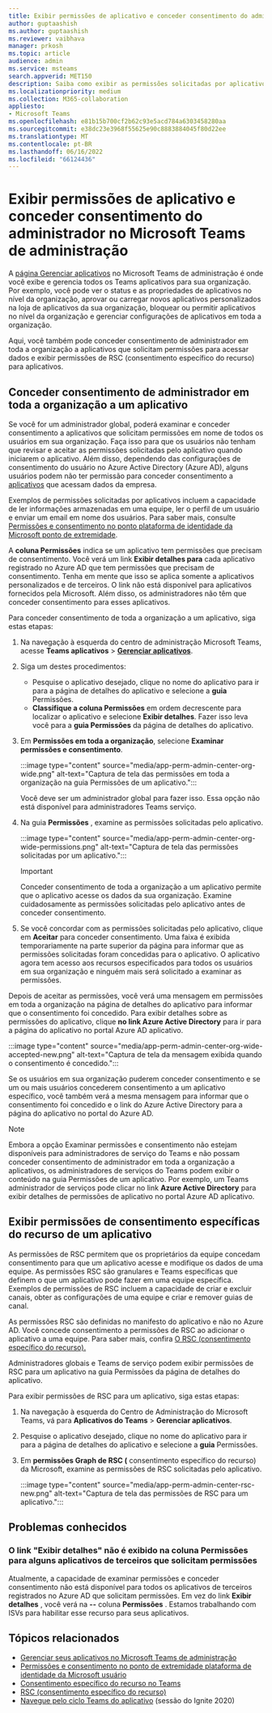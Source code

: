 ```yaml
---
title: Exibir permissões de aplicativo e conceder consentimento do administrador no Microsoft Teams de administração
author: guptaashish
ms.author: guptaashish
ms.reviewer: vaibhava
manager: prkosh
ms.topic: article
audience: admin
ms.service: msteams
search.appverid: MET150
description: Saiba como exibir as permissões solicitadas por aplicativos e conceder consentimento do administrador a aplicativos na página Gerenciar aplicativos do Microsoft Teams de administração.
ms.localizationpriority: medium
ms.collection: M365-collaboration
appliesto:
- Microsoft Teams
ms.openlocfilehash: e81b15b700cf2b62c93e5acd784a6303458280aa
ms.sourcegitcommit: e38dc23e3968f55625e90c8883884045f80d22ee
ms.translationtype: MT
ms.contentlocale: pt-BR
ms.lasthandoff: 06/16/2022
ms.locfileid: "66124436"
---
```

# <a name="view-app-permissions-and-grant-admin-consent-in-the-microsoft-teams-admin-center"></a>Exibir permissões de aplicativo e conceder consentimento do administrador no Microsoft Teams de administração

A [página Gerenciar aplicativos](manage-apps.md) no Microsoft Teams de administração é onde você exibe e gerencia todos os Teams aplicativos para sua organização. Por exemplo, você pode ver o status e as propriedades de aplicativos no nível da organização, aprovar ou carregar novos aplicativos personalizados na loja de aplicativos da sua organização, bloquear ou permitir aplicativos no nível da organização e gerenciar configurações de aplicativos em toda a organização.

Aqui, você também pode conceder consentimento de administrador em toda a organização a aplicativos que solicitam permissões para acessar dados e exibir permissões de RSC (consentimento específico do recurso) para aplicativos.

## <a name="grant-org-wide-admin-consent-to-an-app"></a>Conceder consentimento de administrador em toda a organização a um aplicativo

Se você for um administrador global, poderá examinar e conceder consentimento a aplicativos que solicitam permissões em nome de todos os usuários em sua organização. Faça isso para que os usuários não tenham que revisar e aceitar as permissões solicitadas pelo aplicativo quando iniciarem o aplicativo. Além disso, dependendo das configurações de consentimento do usuário no Azure Active Directory (Azure AD), alguns usuários podem não ter permissão para conceder consentimento a [aplicativos](/azure/active-directory/manage-apps/configure-user-consent) que acessam dados da empresa.

Exemplos de permissões solicitadas por aplicativos incluem a capacidade de ler informações armazenadas em uma equipe, ler o perfil de um usuário e enviar um email em nome dos usuários. Para saber mais, consulte [Permissões e consentimento no ponto plataforma de identidade da Microsoft ponto de extremidade](/azure/active-directory/develop/v2-permissions-and-consent).

A **coluna Permissões** indica se um aplicativo tem permissões que precisam de consentimento. Você verá um link **Exibir detalhes para** cada aplicativo registrado no Azure AD que tem permissões que precisam de consentimento. Tenha em mente que isso se aplica somente a aplicativos personalizados e de terceiros. O link não está disponível para aplicativos fornecidos pela Microsoft. Além disso, os administradores não têm que conceder consentimento para esses aplicativos.

Para conceder consentimento de toda a organização a um aplicativo, siga estas etapas:

1. Na navegação à esquerda do centro de administração Microsoft Teams, acesse **Teams aplicativos** > **[Gerenciar aplicativos](https://admin.teams.microsoft.com/policies/manage-apps)**.

1. Siga um destes procedimentos:
    * Pesquise o aplicativo desejado, clique no nome do aplicativo para ir para a página de detalhes do aplicativo e selecione a **guia** Permissões.
    * **Classifique a coluna Permissões** em ordem decrescente para localizar o aplicativo e selecione **Exibir detalhes**. Fazer isso leva você para a **guia Permissões** da página de detalhes do aplicativo.

1. Em **Permissões em toda a organização**, selecione **Examinar permissões e consentimento**.

    :::image type="content" source="media/app-perm-admin-center-org-wide.png" alt-text="Captura de tela das permissões em toda a organização na guia Permissões de um aplicativo.":::

    Você deve ser um administrador global para fazer isso. Essa opção não está disponível para administradores Teams serviço.

1. Na guia **Permissões** , examine as permissões solicitadas pelo aplicativo.

    :::image type="content" source="media/app-perm-admin-center-org-wide-permissions.png" alt-text="Captura de tela das permissões solicitadas por um aplicativo.":::

    > [!IMPORTANT]
    > Conceder consentimento de toda a organização a um aplicativo permite que o aplicativo acesse os dados da sua organização. Examine cuidadosamente as permissões solicitadas pelo aplicativo antes de conceder consentimento.

1. Se você concordar com as permissões solicitadas pelo aplicativo, clique em **Aceitar** para conceder consentimento. Uma faixa é exibida temporariamente na parte superior da página para informar que as permissões solicitadas foram concedidas para o aplicativo. O aplicativo agora tem acesso aos recursos especificados para todos os usuários em sua organização e ninguém mais será solicitado a examinar as permissões.

Depois de aceitar as permissões, você verá uma mensagem em permissões em toda  a organização na página de detalhes do aplicativo para informar que o consentimento foi concedido. Para exibir detalhes sobre as permissões do aplicativo, clique **no link Azure Active Directory** para ir para a página do aplicativo no portal Azure AD aplicativo.

:::image type="content" source="media/app-perm-admin-center-org-wide-accepted-new.png" alt-text="Captura de tela da mensagem exibida quando o consentimento é concedido.":::

Se os usuários em sua organização puderem conceder consentimento e se um ou mais usuários concederem consentimento a um aplicativo específico, você também verá a mesma mensagem para informar que o consentimento foi concedido e o link do Azure Active Directory para a página do aplicativo no portal do Azure AD.

> [!NOTE]
> Embora a opção  Examinar permissões e consentimento não estejam disponíveis para administradores de serviço do Teams e não possam conceder consentimento de administrador em toda a organização a aplicativos, os administradores de serviços do Teams podem exibir o conteúdo na guia Permissões de um aplicativo. Por exemplo, um Teams administrador de serviços pode clicar no link **Azure Active Directory** para exibir detalhes de permissões de aplicativo no portal Azure AD aplicativo.

## <a name="view-resource-specific-consent-permissions-of-an-app"></a>Exibir permissões de consentimento específicas do recurso de um aplicativo

As permissões de RSC permitem que os proprietários da equipe concedam consentimento para que um aplicativo acesse e modifique os dados de uma equipe. As permissões RSC são granulares e Teams específicas que definem o que um aplicativo pode fazer em uma equipe específica. Exemplos de permissões de RSC incluem a capacidade de criar e excluir canais, obter as configurações de uma equipe e criar e remover guias de canal.

As permissões RSC são definidas no manifesto do aplicativo e não no Azure AD. Você concede consentimento a permissões de RSC ao adicionar o aplicativo a uma equipe. Para saber mais, confira [O RSC (consentimento específico do recurso).](/microsoftteams/platform/graph-api/rsc/resource-specific-consent)

Administradores globais e Teams de serviço podem exibir permissões de RSC para um aplicativo na guia Permissões da  página de detalhes do aplicativo.

Para exibir permissões de RSC para um aplicativo, siga estas etapas:

1. Na navegação à esquerda do Centro de Administração do Microsoft Teams, vá para **Aplicativos do Teams** > **Gerenciar aplicativos**.
1. Pesquise o aplicativo desejado, clique no nome do aplicativo para ir para a página de detalhes do aplicativo e selecione a **guia** Permissões.
1. Em **permissões Graph de RSC (** consentimento específico do recurso) da Microsoft, examine as permissões de RSC solicitadas pelo aplicativo.

    :::image type="content" source="media/app-perm-admin-center-rsc-new.png" alt-text="Captura de tela das permissões de RSC para um aplicativo.":::

## <a name="known-issues"></a>Problemas conhecidos

### <a name="the-view-details-link-isnt-displayed-in-the-permissions-column-for-some-third-party-apps-that-request-permissions"></a>O link "Exibir detalhes" não é exibido na coluna Permissões para alguns aplicativos de terceiros que solicitam permissões

Atualmente, a capacidade de examinar permissões e conceder consentimento não está disponível para todos os aplicativos de terceiros registrados no Azure AD que solicitam permissões. Em vez do link **Exibir detalhes** , você verá na **--** coluna **Permissões** . Estamos trabalhando com ISVs para habilitar esse recurso para seus aplicativos.

## <a name="related-topics"></a>Tópicos relacionados

* [Gerenciar seus aplicativos no Microsoft Teams de administração](manage-apps.md)
* [Permissões e consentimento no ponto de extremidade plataforma de identidade da Microsoft usuário](/azure/active-directory/develop/v2-permissions-and-consent)
* [Consentimento específico do recurso no Teams](resource-specific-consent.md)
* [RSC (consentimento específico do recurso)](/microsoftteams/platform/graph-api/rsc/resource-specific-consent)
* [Navegue pelo ciclo Teams do aplicativo](https://aka.ms/PR132) (sessão do Ignite 2020)
